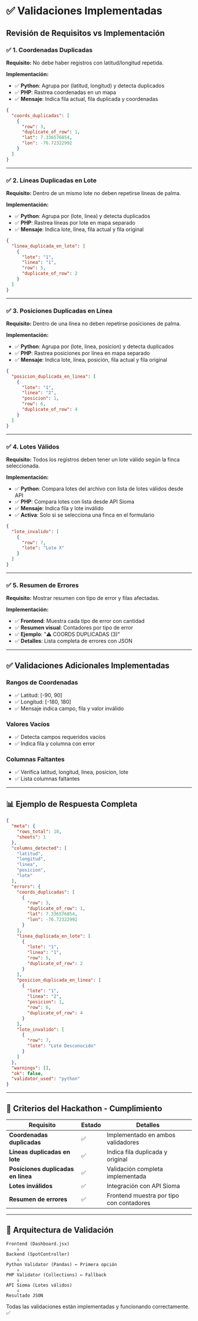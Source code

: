 # ✅ Validaciones Implementadas

## Revisión de Requisitos vs Implementación

### ✅ 1. Coordenadas Duplicadas
**Requisito:** No debe haber registros con latitud/longitud repetida.

**Implementación:**
- ✅ **Python**: Agrupa por (latitud, longitud) y detecta duplicados
- ✅ **PHP**: Rastrea coordenadas en un mapa
- ✅ **Mensaje**: Indica fila actual, fila duplicada y coordenadas

```json
{
  "coords_duplicadas": [
    {
      "row": 3,
      "duplicate_of_row": 1,
      "lat": 7.336576854,
      "lon": -76.72322992
    }
  ]
}
```

---

### ✅ 2. Líneas Duplicadas en Lote
**Requisito:** Dentro de un mismo lote no deben repetirse líneas de palma.

**Implementación:**
- ✅ **Python**: Agrupa por (lote, linea) y detecta duplicados
- ✅ **PHP**: Rastrea líneas por lote en mapa separado
- ✅ **Mensaje**: Indica lote, línea, fila actual y fila original

```json
{
  "linea_duplicada_en_lote": [
    {
      "lote": "1",
      "linea": "1",
      "row": 5,
      "duplicate_of_row": 2
    }
  ]
}
```

---

### ✅ 3. Posiciones Duplicadas en Línea
**Requisito:** Dentro de una línea no deben repetirse posiciones de palma.

**Implementación:**
- ✅ **Python**: Agrupa por (lote, linea, posicion) y detecta duplicados
- ✅ **PHP**: Rastrea posiciones por línea en mapa separado
- ✅ **Mensaje**: Indica lote, línea, posición, fila actual y fila original

```json
{
  "posicion_duplicada_en_linea": [
    {
      "lote": "1",
      "linea": "2",
      "posicion": 1,
      "row": 6,
      "duplicate_of_row": 4
    }
  ]
}
```

---

### ✅ 4. Lotes Válidos
**Requisito:** Todos los registros deben tener un lote válido según la finca seleccionada.

**Implementación:**
- ✅ **Python**: Compara lotes del archivo con lista de lotes válidos desde API
- ✅ **PHP**: Compara lotes con lista desde API Sioma
- ✅ **Mensaje**: Indica fila y lote inválido
- ✅ **Activa**: Solo si se selecciona una finca en el formulario

```json
{
  "lote_invalido": [
    {
      "row": 7,
      "lote": "Lote X"
    }
  ]
}
```

---

### ✅ 5. Resumen de Errores
**Requisito:** Mostrar resumen con tipo de error y filas afectadas.

**Implementación:**
- ✅ **Frontend**: Muestra cada tipo de error con cantidad
- ✅ **Resumen visual**: Contadores por tipo de error
- ✅ **Ejemplo**: "⚠️ COORDS DUPLICADAS (3)" 
- ✅ **Detalles**: Lista completa de errores con JSON

---

## ✅ Validaciones Adicionales Implementadas

### Rangos de Coordenadas
- ✅ Latitud: [-90, 90]
- ✅ Longitud: [-180, 180]
- ✅ Mensaje indica campo, fila y valor inválido

### Valores Vacíos
- ✅ Detecta campos requeridos vacíos
- ✅ Indica fila y columna con error

### Columnas Faltantes
- ✅ Verifica latitud, longitud, linea, posicion, lote
- ✅ Lista columnas faltantes

---

## 📊 Ejemplo de Respuesta Completa

```json
{
  "meta": {
    "rows_total": 10,
    "sheets": 1
  },
  "columns_detected": [
    "latitud",
    "longitud", 
    "linea",
    "posicion",
    "lote"
  ],
  "errors": {
    "coords_duplicadas": [
      {
        "row": 3,
        "duplicate_of_row": 1,
        "lat": 7.336576854,
        "lon": -76.72322992
      }
    ],
    "linea_duplicada_en_lote": [
      {
        "lote": "1",
        "linea": "1", 
        "row": 5,
        "duplicate_of_row": 2
      }
    ],
    "posicion_duplicada_en_linea": [
      {
        "lote": "1",
        "linea": "2",
        "posicion": 1,
        "row": 6,
        "duplicate_of_row": 4
      }
    ],
    "lote_invalido": [
      {
        "row": 7,
        "lote": "Lote Desconocido"
      }
    ]
  },
  "warnings": [],
  "ok": false,
  "validator_used": "python"
}
```

---

## 🎯 Criterios del Hackathon - Cumplimiento

| Requisito | Estado | Detalles |
|-----------|--------|----------|
| **Coordenadas duplicadas** | ✅ | Implementado en ambos validadores |
| **Líneas duplicadas en lote** | ✅ | Indica fila duplicada y original |
| **Posiciones duplicadas en línea** | ✅ | Validación completa implementada |
| **Lotes inválidos** | ✅ | Integración con API Sioma |
| **Resumen de errores** | ✅ | Frontend muestra por tipo con contadores |

---

## 🔧 Arquitectura de Validación

```
Frontend (Dashboard.jsx)
    ↓
Backend (SpotController)
    ↓
Python Validator (Pandas) ← Primera opción
    ↓
PHP Validator (Collections) ← Fallback
    ↓
API Sioma (Lotes válidos)
    ↓
Resultado JSON
```

Todas las validaciones están implementadas y funcionando correctamente. ✅

